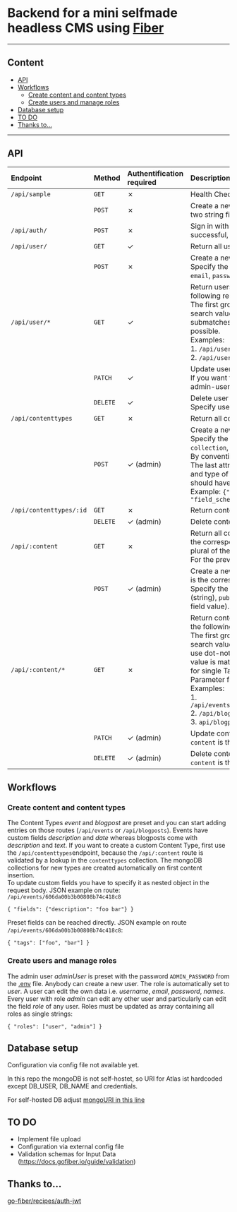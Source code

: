 # Backend for a mini selfmade headless CMS using [Fiber](https://github.com/gofiber/fiber)

-------------------------

## Content

- [API](#api)
- [Workflows](#workflows)
   - [Create content and content types](#create-content-and-content-types)
   - [Create users and manage roles](#create-users-and-manage-roles)
- [Database setup](#database-setup)
- [TO DO](#to-do)
- [Thanks to...](#thanks-to...)

-------------------------

## API

| Endpoint                 | Method    | Authentification required   | Description  |
| :----------------------- | :-------- | :-------------------------- | :---------------------------------------- |
| `/api/sample`            | `GET`     | &cross;                     | Health Check |
|                          | `POST`    | &cross;                     | Create a new Sample Entry in the `samples` collection. Specify two string fields in the request body.   |
| `/api/auth/`             | `POST`    | &cross;                     | Sign in with username or email (`identity`) and `password`. If it's successful, then generates a token. |
| `/api/user/`             | `GET`     | &check;                     | Return all users present in the `users` collection.  |
|                          | `POST`    | &cross;                     | Create a new user.</br> Specify the following attributes in the request body: `username`, `email`, `password`, `names`.   |
| `/api/user/*`            | `GET`     | &check;                     | Return users filtered by parameters in URL mathing the following regular expression: `[a-z]+=[a-zA-Z0-9\%]+`</br> The first group represents the search key and the second the search value. Only the whole field value is matched, so submatches are not supported. Queries for single roles are possible. </br> Examples:</br> 1. `/api/users/id=606886f352caea1f9aa86471`</br> 2. `/api/users/roles=admin`   |
|                          | `PATCH`   | &check;                     | Update user with id `id`. </br> If you want to update `role`, you have to be authenticated with a admin-user.  |
|                          | `DELETE`  | &check;                     | Delete user with id `id`.</br> Specify user´s password in the request body.   |
| `/api/contenttypes`      | `GET`     | &cross;                     | Return all content types present in the `contenttypes` collection. |
|                          | `POST`    | &check; (admin)             | Create a new content type.</br> Specify the following attributes in the request body: `typename`, `collection`, `field_schema`.</br> By convention the collection should be plural of the typename. The last attribute is a list of key-value pairs specifying name and type of fields, that an content entry of this content type should have.</br> Example: ```{"typename": "Event", "collection": "events", "field_schema": {"date": "time.Time", "place": "string"}}```  |
| `/api/contenttypes/:id`  | `GET`     | &cross;                     | Return content type with id `:id`.   |
|                          | `DELETE`  | &check; (admin)             | Delete content type with id `:id`.   |
| `/api/:content`          | `GET`     | &cross;                     | Return all content entries of the content type, where `content` is the corresponding collection. By convention this should be plural of the `typename`.</br> For the previous example: `content` has to be set to `events`.   |
|                          | `POST`    | &check; (admin)             | Create a new content entry of the content type, where `content` is the corresponding collection.</br> Specify the following attributes in the request body: `title` (string), `published`(bool), `fields`(key-value pairs: field name - field value). |
| `/api/:content/*`        | `GET`     | &cross;                     | Return content entries filtered by parameters in URL mathing the following regular expression: `[a-z\_]+=[a-zA-Z0-9\%]+`</br> The first group represents the search key and the second the search value. Custom fields can be queried directly so **don't** use dot-notation or similar (Example 2). Only the whole field value is matched, so submatches are not supported. Queries for single Tags are possible. To query multiple tags, add a new Parameter for each (Example 3) </br> Examples:</br> 1. `/api/events/title=Title%20Test&id=606886f352caea1f9aa86471`</br> 2. `/api/blogposts/text=Hello%20World`</br> 3. `api/blogposts/tags=foo&tags=bar`|
|                          | `PATCH`   | &check; (admin)             | Update content entry with id `id` of the content type, where `content` is the corresponding collection.  |
|                          | `DELETE`  | &check; (admin)             | Delete content entry with id `id` of the content type, where `content` is the corresponding collection.   |



## Workflows
### Create content and content types
The Content Types *event* and *blogpost* are preset and you can start adding entries on those routes (`/api/events` or `/api/blogposts`). Events have custom fields *description* and *date* whereas blogposts come with *description* and *text*.
If you want to create a custom Content Type, first use the `/api/contenttypes`endpoint, because the `/api/:content` route is validated by a lookup in the `contenttypes` collection. The mongoDB collections for new types are created automatically on first content insertion.</br>
To update custom fields you have to specify it as nested object in the request body. JSON example on route: `/api/events/606da00b3b00808b74c418c8`
```
{ "fields": {"description": "foo bar"} }
```
Preset fields can be reached directly. JSON example on route `/api/events/606da00b3b00808b74c418c8`:
```
{ "tags": ["foo", "bar"] }
```


### Create users and manage roles
The admin user *adminUser* is preset with the password `ADMIN_PASSWORD` from the [.env](https://github.com/D-Bald/fiber-backend/blob/master/.env.sample) file.
Anybody can create a new user. The role is automatically set to *user*. A user can edit the own data i.e. *username*, *email*, *password*, *names*.
Every user with role *admin* can edit any other user and particularly can edit the field *role* of any user. Roles must be updated as array containing all roles as single strings:
```
{ "roles": ["user", "admin"] }
```


## Database setup

Configuration via config file not available yet.

In this repo the mongoDB is not self-hostet, so URI for Atlas ist hardcoded except DB_USER, DB_NAME and credentials.

For self-hosted DB adjust [mongoURI in this line](https://github.com/D-Bald/fiber-backend/blob/a919ea78383a1d3fa7c30cd6498f68f72fb88620/database/connect.go#L16)


## TO DO

- Implement file upload
- Configuration via external config file
- Validation schemas for Input Data (https://docs.gofiber.io/guide/validation)

## Thanks to...

[go-fiber/recipes/auth-jwt](https://github.com/gofiber/recipes/tree/master/auth-jwt)